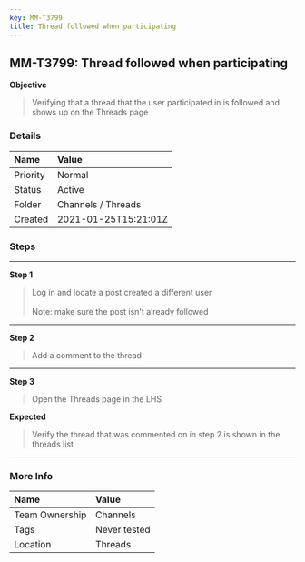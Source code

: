 ```yaml
---
key: MM-T3799
title: Thread followed when participating
---
```


## MM-T3799: Thread followed when participating

**Objective**

> <article>Verifying that a thread that the user participated in is followed and shows up on the Threads page</article>

### Details

| Name     | Value                |
| :------- | :------------------- |
| Priority | Normal               |
| Status   | Active               |
| Folder   | Channels / Threads   |
| Created  | 2021-01-25T15:21:01Z |

### Steps

<hr/>

**Step 1**

> <article>Log in and locate a post created a different user<br><br>Note: make sure the post isn't already followed</article>

<hr/>

**Step 2**

> <article>Add a comment to the thread</article>

<hr/>

**Step 3**

> <article>Open the Threads page in the LHS</article>

**Expected**

> <article>Verify the thread that was commented on in step 2 is shown in the threads list</article>

<hr/>

### More Info

| Name           | Value        |
| :------------- | :----------- |
| Team Ownership | Channels     |
| Tags           | Never tested |
| Location       | Threads      |
